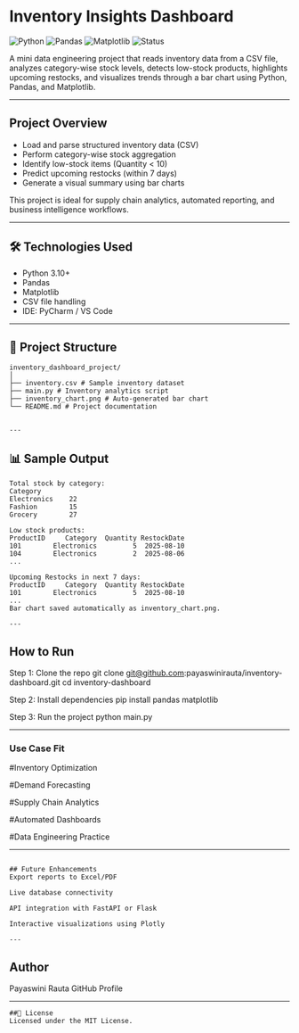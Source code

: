 #  Inventory Insights Dashboard

![Python](https://img.shields.io/badge/Python-3.10+-blue)
![Pandas](https://img.shields.io/badge/Library-pandas-green)
![Matplotlib](https://img.shields.io/badge/Charting-matplotlib-orange)
![Status](https://img.shields.io/badge/Status-Completed-brightgreen)

A mini data engineering project that reads inventory data from a CSV file, analyzes category-wise stock levels, detects low-stock products, highlights upcoming restocks, and visualizes trends through a bar chart using Python, Pandas, and Matplotlib.

---

##  Project Overview

- Load and parse structured inventory data (CSV)
- Perform category-wise stock aggregation
- Identify low-stock items (Quantity < 10)
- Predict upcoming restocks (within 7 days)
- Generate a visual summary using bar charts

This project is ideal for supply chain analytics, automated reporting, and business intelligence workflows.

---

## 🛠️ Technologies Used

- Python 3.10+
- Pandas
- Matplotlib
- CSV file handling
- IDE: PyCharm / VS Code

---

## 📁 Project Structure
```
inventory_dashboard_project/
│
├── inventory.csv # Sample inventory dataset
├── main.py # Inventory analytics script
├── inventory_chart.png # Auto-generated bar chart
└── README.md # Project documentation


---
```
## 📊 Sample Output

```plaintext
Total stock by category:
Category
Electronics    22
Fashion        15
Grocery        27

Low stock products:
ProductID     Category  Quantity RestockDate
101        Electronics         5  2025-08-10
104        Electronics         2  2025-08-06
...

Upcoming Restocks in next 7 days:
ProductID     Category  Quantity RestockDate
101        Electronics         5  2025-08-10
...
Bar chart saved automatically as inventory_chart.png.

---
 ```
## How to Run

Step 1: Clone the repo
git clone git@github.com:payaswinirauta/inventory-dashboard.git
cd inventory-dashboard

Step 2: Install dependencies
pip install pandas matplotlib

Step 3: Run the project
python main.py

---

### Use Case Fit

#Inventory Optimization

#Demand Forecasting

#Supply Chain Analytics

#Automated Dashboards

#Data Engineering Practice

---
```

## Future Enhancements
Export reports to Excel/PDF

Live database connectivity

API integration with FastAPI or Flask

Interactive visualizations using Plotly

---
```

## Author
Payaswini Rauta
GitHub Profile

---
```
##📄 License
Licensed under the MIT License.














